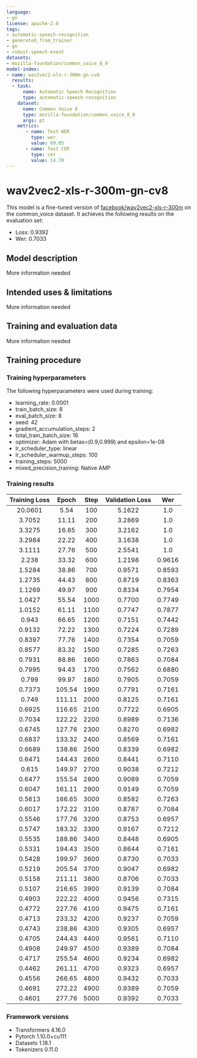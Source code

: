 ```yaml
---
language:
- gn
license: apache-2.0
tags:
- automatic-speech-recognition
- generated_from_trainer
- gn
- robust-speech-event
datasets:
- mozilla-foundation/common_voice_8_0
model-index:
- name: wav2vec2-xls-r-300m-gn-cv8
  results:
  - task: 
      name: Automatic Speech Recognition 
      type: automatic-speech-recognition
    dataset:
      name: Common Voice 8
      type: mozilla-foundation/common_voice_8_0
      args: pt
    metrics:
       - name: Test WER
         type: wer
         value: 69.05
       - name: Test CER
         type: cer
         value: 14.70
---
```


<!-- This model card has been generated automatically according to the information the Trainer had access to. You
should probably proofread and complete it, then remove this comment. -->

# wav2vec2-xls-r-300m-gn-cv8

This model is a fine-tuned version of [facebook/wav2vec2-xls-r-300m](https://huggingface.co/facebook/wav2vec2-xls-r-300m) on the common_voice dataset.
It achieves the following results on the evaluation set:
- Loss: 0.9392
- Wer: 0.7033

## Model description

More information needed

## Intended uses & limitations

More information needed

## Training and evaluation data

More information needed

## Training procedure

### Training hyperparameters

The following hyperparameters were used during training:
- learning_rate: 0.0001
- train_batch_size: 8
- eval_batch_size: 8
- seed: 42
- gradient_accumulation_steps: 2
- total_train_batch_size: 16
- optimizer: Adam with betas=(0.9,0.999) and epsilon=1e-08
- lr_scheduler_type: linear
- lr_scheduler_warmup_steps: 100
- training_steps: 5000
- mixed_precision_training: Native AMP

### Training results

| Training Loss | Epoch  | Step | Validation Loss | Wer    |
|:-------------:|:------:|:----:|:---------------:|:------:|
| 20.0601       | 5.54   | 100  | 5.1622          | 1.0    |
| 3.7052        | 11.11  | 200  | 3.2869          | 1.0    |
| 3.3275        | 16.65  | 300  | 3.2162          | 1.0    |
| 3.2984        | 22.22  | 400  | 3.1638          | 1.0    |
| 3.1111        | 27.76  | 500  | 2.5541          | 1.0    |
| 2.238         | 33.32  | 600  | 1.2198          | 0.9616 |
| 1.5284        | 38.86  | 700  | 0.9571          | 0.8593 |
| 1.2735        | 44.43  | 800  | 0.8719          | 0.8363 |
| 1.1269        | 49.97  | 900  | 0.8334          | 0.7954 |
| 1.0427        | 55.54  | 1000 | 0.7700          | 0.7749 |
| 1.0152        | 61.11  | 1100 | 0.7747          | 0.7877 |
| 0.943         | 66.65  | 1200 | 0.7151          | 0.7442 |
| 0.9132        | 72.22  | 1300 | 0.7224          | 0.7289 |
| 0.8397        | 77.76  | 1400 | 0.7354          | 0.7059 |
| 0.8577        | 83.32  | 1500 | 0.7285          | 0.7263 |
| 0.7931        | 88.86  | 1600 | 0.7863          | 0.7084 |
| 0.7995        | 94.43  | 1700 | 0.7562          | 0.6880 |
| 0.799         | 99.97  | 1800 | 0.7905          | 0.7059 |
| 0.7373        | 105.54 | 1900 | 0.7791          | 0.7161 |
| 0.749         | 111.11 | 2000 | 0.8125          | 0.7161 |
| 0.6925        | 116.65 | 2100 | 0.7722          | 0.6905 |
| 0.7034        | 122.22 | 2200 | 0.8989          | 0.7136 |
| 0.6745        | 127.76 | 2300 | 0.8270          | 0.6982 |
| 0.6837        | 133.32 | 2400 | 0.8569          | 0.7161 |
| 0.6689        | 138.86 | 2500 | 0.8339          | 0.6982 |
| 0.6471        | 144.43 | 2600 | 0.8441          | 0.7110 |
| 0.615         | 149.97 | 2700 | 0.9038          | 0.7212 |
| 0.6477        | 155.54 | 2800 | 0.9089          | 0.7059 |
| 0.6047        | 161.11 | 2900 | 0.9149          | 0.7059 |
| 0.5613        | 166.65 | 3000 | 0.8582          | 0.7263 |
| 0.6017        | 172.22 | 3100 | 0.8787          | 0.7084 |
| 0.5546        | 177.76 | 3200 | 0.8753          | 0.6957 |
| 0.5747        | 183.32 | 3300 | 0.9167          | 0.7212 |
| 0.5535        | 188.86 | 3400 | 0.8448          | 0.6905 |
| 0.5331        | 194.43 | 3500 | 0.8644          | 0.7161 |
| 0.5428        | 199.97 | 3600 | 0.8730          | 0.7033 |
| 0.5219        | 205.54 | 3700 | 0.9047          | 0.6982 |
| 0.5158        | 211.11 | 3800 | 0.8706          | 0.7033 |
| 0.5107        | 216.65 | 3900 | 0.9139          | 0.7084 |
| 0.4903        | 222.22 | 4000 | 0.9456          | 0.7315 |
| 0.4772        | 227.76 | 4100 | 0.9475          | 0.7161 |
| 0.4713        | 233.32 | 4200 | 0.9237          | 0.7059 |
| 0.4743        | 238.86 | 4300 | 0.9305          | 0.6957 |
| 0.4705        | 244.43 | 4400 | 0.9561          | 0.7110 |
| 0.4908        | 249.97 | 4500 | 0.9389          | 0.7084 |
| 0.4717        | 255.54 | 4600 | 0.9234          | 0.6982 |
| 0.4462        | 261.11 | 4700 | 0.9323          | 0.6957 |
| 0.4556        | 266.65 | 4800 | 0.9432          | 0.7033 |
| 0.4691        | 272.22 | 4900 | 0.9389          | 0.7059 |
| 0.4601        | 277.76 | 5000 | 0.9392          | 0.7033 |


### Framework versions

- Transformers 4.16.0
- Pytorch 1.10.0+cu111
- Datasets 1.18.1
- Tokenizers 0.11.0
